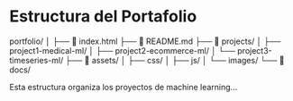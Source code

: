 # Estructura del Portafolio



portfolio/
│
├── 📄 index.html
├── 📄 README.md
├── 📁 projects/
│ ├── project1-medical-ml/
│ ├── project2-ecommerce-ml/
│ └── project3-timeseries-ml/
├── 📁 assets/
│ ├── css/
│ ├── js/
│ └── images/
└── 📁 docs/


Esta estructura organiza los proyectos de machine learning...
